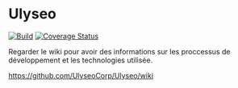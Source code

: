 # Ulyseo

[![Build](https://travis-ci.org/UlyseoCorp/Ulyseo.svg)](http://www.apache.org/licenses/LICENSE-2.0.html)
[![Coverage Status](https://coveralls.io/repos/UlyseoCorp/Ulyseo/badge.svg?branch=master&service=github)](https://coveralls.io/github/UlyseoCorp/Ulyseo?branch=dev)

Regarder le wiki pour avoir des informations sur les proccessus de développement et les technologies utilisée.

https://github.com/UlyseoCorp/Ulyseo/wiki

